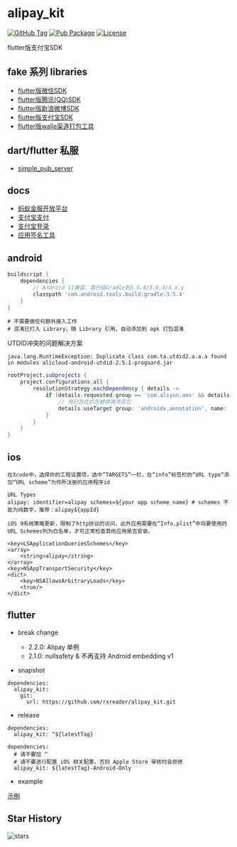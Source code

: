 # alipay_kit

[![GitHub Tag](https://img.shields.io/github/tag/rxreader/alipay_kit.svg)](https://github.com/rxreader/alipay_kit/releases)
[![Pub Package](https://img.shields.io/pub/v/alipay_kit.svg)](https://pub.dartlang.org/packages/alipay_kit)
[![License](https://img.shields.io/badge/License-Apache%202.0-blue.svg)](https://github.com/rxreader/alipay_kit/blob/master/LICENSE)

flutter版支付宝SDK

## fake 系列 libraries

* [flutter版微信SDK](https://github.com/rxreader/wechat_kit)
* [flutter版腾讯(QQ)SDK](https://github.com/rxreader/tencent_kit)
* [flutter版新浪微博SDK](https://github.com/rxreader/weibo_kit)
* [flutter版支付宝SDK](https://github.com/rxreader/alipay_kit)
* [flutter版walle渠道打包工具](https://github.com/rxreader/walle_kit)

## dart/flutter 私服

* [simple_pub_server](https://github.com/rxreader/simple_pub_server)

## docs

* [蚂蚁金服开放平台](https://openhome.alipay.com/platform/appManage.htm)
* [支付宝支付](https://docs.open.alipay.com/204/105051/)
* [支付宝登录](https://docs.open.alipay.com/218/105329/)
* [应用签名工具](https://opendocs.alipay.com/open/common/104062)

## android

```groovy
buildscript {
    dependencies {
        // Android 11兼容，需升级Gradle到3.5.4/3.6.4/4.x.y
        classpath 'com.android.tools.build:gradle:3.5.4'
    }
}
```

```
# 不需要做任何额外接入工作
# 混淆已打入 Library，随 Library 引用，自动添加到 apk 打包混淆
```

UTDID冲突的问题解决方案
```shell
java.lang.RuntimeException: Duplicate class com.ta.utdid2.a.a.a found in modules alicloud-android-utdid-2.5.1-proguard.jar
```
```groovy
rootProject.subprojects {
    project.configurations.all {
        resolutionStrategy.eachDependency { details ->
            if (details.requested.group == 'com.aliyun.ams' && details.requested.name == 'alicloud-android-utdid') {
                // 用已存在的包替换掉冲突包
                details.useTarget group: 'androidx.annotation', name: 'annotation', version: '1.1.0'
            }
        }
    }
}
```

## ios

```
在Xcode中，选择你的工程设置项，选中“TARGETS”一栏，在“info”标签栏的“URL type“添加“URL scheme”为你所注册的应用程序id

URL Types
alipay: identifier=alipay schemes=${your app scheme name} # schemes 不能为纯数字，推荐：alipay${appId}
```

```
iOS 9系统策略更新，限制了http协议的访问，此外应用需要在“Info.plist”中将要使用的URL Schemes列为白名单，才可正常检查其他应用是否安装。

<key>LSApplicationQueriesSchemes</key>
<array>
    <string>alipay</string>
</array>
<key>NSAppTransportSecurity</key>
<dict>
    <key>NSAllowsArbitraryLoads</key>
    <true/>
</dict>
```

## flutter

* break change
    * 2.2.0: Alipay 单例
    * 2.1.0: nullsafety & 不再支持 Android embedding v1

* snapshot

```
dependencies:
  alipay_kit:
    git:
      url: https://github.com/rxreader/alipay_kit.git
```

* release

```
dependencies:
  alipay_kit: ^${latestTag}
```

```
dependencies:
  # 请不要加 ^
  # 请不要进行配置 iOS 相关配置，否则 Apple Store 审核时会拒绝
  alipay_kit: ${latestTag}-Android-Only
```

* example

[示例](./example/lib/main.dart)


## Star History

![stars](https://starchart.cc/rxreader/alipay_kit.svg)
